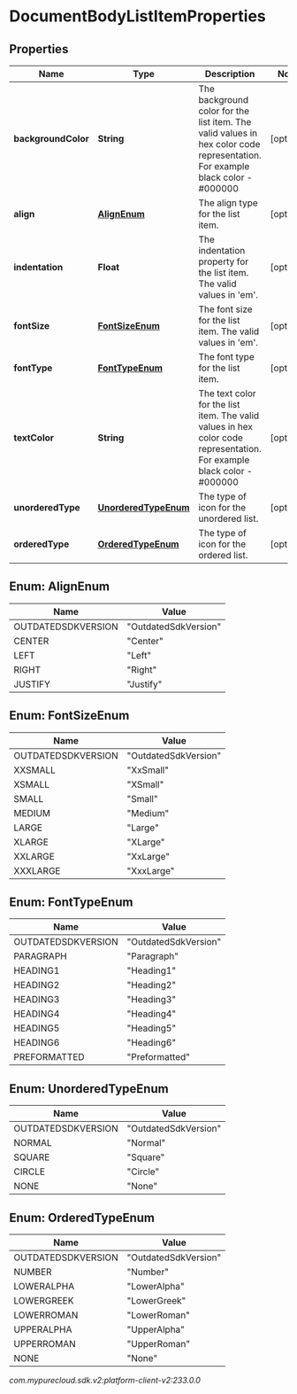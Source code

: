 # DocumentBodyListItemProperties


## Properties

| Name | Type | Description | Notes |
| ------------ | ------------- | ------------- | ------------- |
| **backgroundColor** | **String** | The background color for the list item. The valid values in hex color code representation. For example black color - #000000 |  [optional] |
| **align** | [**AlignEnum**](#Enum--AlignEnum) | The align type for the list item. |  [optional] |
| **indentation** | **Float** | The indentation property for the list item. The valid values in 'em'. |  [optional] |
| **fontSize** | [**FontSizeEnum**](#Enum--FontSizeEnum) | The font size for the list item. The valid values in 'em'. |  [optional] |
| **fontType** | [**FontTypeEnum**](#Enum--FontTypeEnum) | The font type for the list item. |  [optional] |
| **textColor** | **String** | The text color for the list item. The valid values in hex color code representation. For example black color - #000000 |  [optional] |
| **unorderedType** | [**UnorderedTypeEnum**](#Enum--UnorderedTypeEnum) | The type of icon for the unordered list. |  [optional] |
| **orderedType** | [**OrderedTypeEnum**](#Enum--OrderedTypeEnum) | The type of icon for the ordered list. |  [optional] |


## Enum: AlignEnum

| Name | Value |
| ---- | ----- |
| OUTDATEDSDKVERSION | &quot;OutdatedSdkVersion&quot; | 
| CENTER | &quot;Center&quot; | 
| LEFT | &quot;Left&quot; | 
| RIGHT | &quot;Right&quot; | 
| JUSTIFY | &quot;Justify&quot; | 


## Enum: FontSizeEnum

| Name | Value |
| ---- | ----- |
| OUTDATEDSDKVERSION | &quot;OutdatedSdkVersion&quot; | 
| XXSMALL | &quot;XxSmall&quot; | 
| XSMALL | &quot;XSmall&quot; | 
| SMALL | &quot;Small&quot; | 
| MEDIUM | &quot;Medium&quot; | 
| LARGE | &quot;Large&quot; | 
| XLARGE | &quot;XLarge&quot; | 
| XXLARGE | &quot;XxLarge&quot; | 
| XXXLARGE | &quot;XxxLarge&quot; | 


## Enum: FontTypeEnum

| Name | Value |
| ---- | ----- |
| OUTDATEDSDKVERSION | &quot;OutdatedSdkVersion&quot; | 
| PARAGRAPH | &quot;Paragraph&quot; | 
| HEADING1 | &quot;Heading1&quot; | 
| HEADING2 | &quot;Heading2&quot; | 
| HEADING3 | &quot;Heading3&quot; | 
| HEADING4 | &quot;Heading4&quot; | 
| HEADING5 | &quot;Heading5&quot; | 
| HEADING6 | &quot;Heading6&quot; | 
| PREFORMATTED | &quot;Preformatted&quot; | 


## Enum: UnorderedTypeEnum

| Name | Value |
| ---- | ----- |
| OUTDATEDSDKVERSION | &quot;OutdatedSdkVersion&quot; | 
| NORMAL | &quot;Normal&quot; | 
| SQUARE | &quot;Square&quot; | 
| CIRCLE | &quot;Circle&quot; | 
| NONE | &quot;None&quot; | 


## Enum: OrderedTypeEnum

| Name | Value |
| ---- | ----- |
| OUTDATEDSDKVERSION | &quot;OutdatedSdkVersion&quot; | 
| NUMBER | &quot;Number&quot; | 
| LOWERALPHA | &quot;LowerAlpha&quot; | 
| LOWERGREEK | &quot;LowerGreek&quot; | 
| LOWERROMAN | &quot;LowerRoman&quot; | 
| UPPERALPHA | &quot;UpperAlpha&quot; | 
| UPPERROMAN | &quot;UpperRoman&quot; | 
| NONE | &quot;None&quot; | 




_com.mypurecloud.sdk.v2:platform-client-v2:233.0.0_
